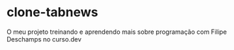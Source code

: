 # clone-tabnews

O meu projeto treinando e aprendendo mais sobre programação com Filipe Deschamps no curso.dev
